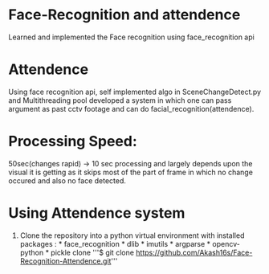 # Face-Recognition and attendence
Learned and implemented the Face recognition using face_recognition api

# Attendence
Using face recognition api, self implemented algo in SceneChangeDetect.py and Multithreading pool developed a system in which one can pass argument as past cctv footage and can do facial_recognition(attendence).

# Processing Speed: 
50sec(changes rapid) -> 10 sec processing and largely depends upon the visual it is getting as it skips most of the part of frame in which no change occured and also no face detected.
# Using Attendence system
1. Clone the repository into a python virtual environment with installed packages : 
       * face_recognition
       * dlib
       * imutils
       * argparse
       * opencv-python
       * pickle
 clone
 '''$ git clone https://github.com/Akash16s/Face-Recognition-Attendence.git'''
